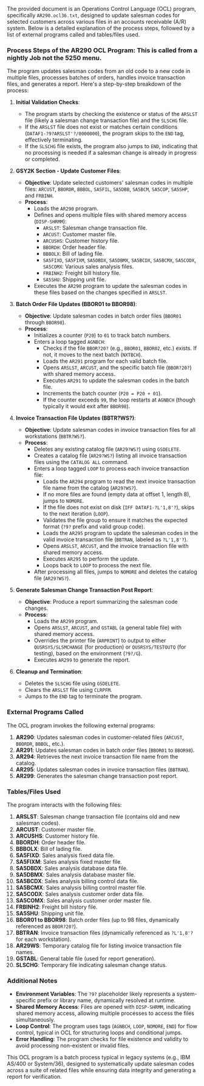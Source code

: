 The provided document is an Operations Control Language (OCL) program, specifically `AR290.ocl36.txt`, designed to update salesman codes for selected customers across various files in an accounts receivable (A/R) system. Below is a detailed explanation of the process steps, followed by a list of external programs called and tables/files used.

### Process Steps of the AR290 OCL Program:  This is called from a nightly Job not the 5250 menu.

The program updates salesman codes from an old code to a new code in multiple files, processes batches of orders, handles invoice transaction files, and generates a report. Here's a step-by-step breakdown of the process:

1. **Initial Validation Checks**:
   - The program starts by checking the existence or status of the `ARSLST` file (likely a salesman change transaction file) and the `SLSCHG` file.
   - If the `ARSLST` file does not exist or matches certain conditions (`DATAF1-?9?ARSLST'?/0000000`), the program skips to the `END` tag, effectively terminating.
   - If the `SLSCHG` file exists, the program also jumps to `END`, indicating that no processing is needed if a salesman change is already in progress or completed.

2. **GSY2K Section - Update Customer Files**:
   - **Objective**: Update selected customers' salesman codes in multiple files: `ARCUST`, `BBORDR`, `BBBOL`, `SA5FIL`, `SA5DBB`, `SA5BCM`, `SA5COP`, `SA5SHP`, and `FRBINH`.
   - **Process**:
     - Loads the `AR290` program.
     - Defines and opens multiple files with shared memory access (`DISP-SHRMM`):
       - `ARSLST`: Salesman change transaction file.
       - `ARCUST`: Customer master file.
       - `ARCUSHS`: Customer history file.
       - `BBORDH`: Order header file.
       - `BBBOLX`: Bill of lading file.
       - `SA5FIXD`, `SA5FIXM`, `SA5DBDX`, `SA5DBMX`, `SA5BCDX`, `SA5BCMX`, `SA5CODX`, `SA5COMX`: Various sales analysis files.
       - `FRBINH2`: Freight bill history file.
       - `SA5SHU`: Shipping unit file.
     - Executes the `AR290` program to update the salesman codes in these files based on the changes specified in `ARSLST`.

3. **Batch Order File Updates (BBOR01 to BBOR98)**:
   - **Objective**: Update salesman codes in batch order files (`BBOR01` through `BBOR98`).
   - **Process**:
     - Initializes a counter (`P20`) to `01` to track batch numbers.
     - Enters a loop tagged `AGNBCH`:
       - Checks if the file `BBOR?20?` (e.g., `BBOR01`, `BBOR02`, etc.) exists. If not, it moves to the next batch (`NXTBCH`).
       - Loads the `AR291` program for each valid batch file.
       - Opens `ARSLST`, `ARCUST`, and the specific batch file (`BBOR?20?`) with shared memory access.
       - Executes `AR291` to update the salesman codes in the batch file.
       - Increments the batch counter (`P20 = P20 + 01`).
       - If the counter exceeds `99`, the loop restarts at `AGNBCH` (though typically it would exit after `BBOR98`).

4. **Invoice Transaction File Updates (BBTR?WS?)**:
   - **Objective**: Update salesman codes in invoice transaction files for all workstations (`BBTR?WS?`).
   - **Process**:
     - Deletes any existing catalog file (`AR29?WS?`) using `GSDELETE`.
     - Creates a catalog file (`AR29?WS?`) listing all invoice transaction files using the `CATALOG ALL` command.
     - Enters a loop tagged `LOOP` to process each invoice transaction file:
       - Loads the `AR294` program to read the next invoice transaction file name from the catalog (`AR29?WS?`).
       - If no more files are found (empty data at offset 1, length 8), jumps to `NOMORE`.
       - If the file does not exist on disk (`IFF DATAF1-?L'1,8'?`), skips to the next iteration (`LOOP`).
       - Validates the file group to ensure it matches the expected format (`?9?` prefix and valid group code).
       - Loads the `AR295` program to update the salesman codes in the valid invoice transaction file (`BBTRAN`, labeled as `?L'1,8'?`).
       - Opens `ARSLST`, `ARCUST`, and the invoice transaction file with shared memory access.
       - Executes `AR295` to perform the update.
       - Loops back to `LOOP` to process the next file.
     - After processing all files, jumps to `NOMORE` and deletes the catalog file (`AR29?WS?`).

5. **Generate Salesman Change Transaction Post Report**:
   - **Objective**: Produce a report summarizing the salesman code changes.
   - **Process**:
     - Loads the `AR299` program.
     - Opens `ARSLST`, `ARCUST`, and `GSTABL` (a general table file) with shared memory access.
     - Overrides the printer file (`ARPRINT`) to output to either `QUSRSYS/SLSMCHANGE` (for production) or `QUSRSYS/TESTOUTQ` (for testing), based on the environment (`?9?/G`).
     - Executes `AR299` to generate the report.

6. **Cleanup and Termination**:
   - Deletes the `SLSCHG` file using `GSDELETE`.
   - Clears the `ARSLST` file using `CLRPFM`.
   - Jumps to the `END` tag to terminate the program.

### External Programs Called
The OCL program invokes the following external programs:
1. **AR290**: Updates salesman codes in customer-related files (`ARCUST`, `BBORDR`, `BBBOL`, etc.).
2. **AR291**: Updates salesman codes in batch order files (`BBOR01` to `BBOR98`).
3. **AR294**: Retrieves the next invoice transaction file name from the catalog.
4. **AR295**: Updates salesman codes in invoice transaction files (`BBTRAN`).
5. **AR299**: Generates the salesman change transaction post report.

### Tables/Files Used
The program interacts with the following files:
1. **ARSLST**: Salesman change transaction file (contains old and new salesman codes).
2. **ARCUST**: Customer master file.
3. **ARCUSHS**: Customer history file.
4. **BBORDH**: Order header file.
5. **BBBOLX**: Bill of lading file.
6. **SA5FIXD**: Sales analysis fixed data file.
7. **SA5FIXM**: Sales analysis fixed master file.
8. **SA5DBDX**: Sales analysis database data file.
9. **SA5DBMX**: Sales analysis database master file.
10. **SA5BCDX**: Sales analysis billing control data file.
11. **SA5BCMX**: Sales analysis billing control master file.
12. **SA5CODX**: Sales analysis customer order data file.
13. **SA5COMX**: Sales analysis customer order master file.
14. **FRBINH2**: Freight bill history file.
15. **SA5SHU**: Shipping unit file.
16. **BBOR01 to BBOR98**: Batch order files (up to 98 files, dynamically referenced as `BBOR?20?`).
17. **BBTRAN**: Invoice transaction files (dynamically referenced as `?L'1,8'?` for each workstation).
18. **AR29WS**: Temporary catalog file for listing invoice transaction file names.
19. **GSTABL**: General table file (used for report generation).
20. **SLSCHG**: Temporary file indicating salesman change status.

### Additional Notes
- **Environment Variables**: The `?9?` placeholder likely represents a system-specific prefix or library name, dynamically resolved at runtime.
- **Shared Memory Access**: Files are opened with `DISP-SHRMM`, indicating shared memory access, allowing multiple processes to access the files simultaneously.
- **Loop Control**: The program uses tags (`AGNBCH`, `LOOP`, `NOMORE`, `END`) for flow control, typical in OCL for structuring loops and conditional jumps.
- **Error Handling**: The program checks for file existence and validity to avoid processing non-existent or invalid files.

This OCL program is a batch process typical in legacy systems (e.g., IBM AS/400 or System/36), designed to systematically update salesman codes across a suite of related files while ensuring data integrity and generating a report for verification.